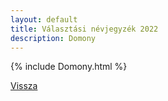 ```yaml
---
layout: default
title: Választási névjegyzék 2022
description: Domony
---
```


{% include Domony.html %}

[Vissza](./)
